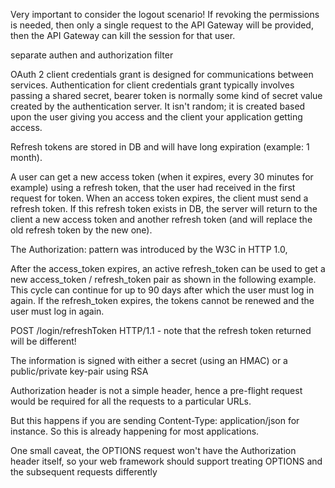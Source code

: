 Very important to consider the logout scenario! If revoking the permissions is needed, then only a single request to the API Gateway will be provided, then the API Gateway can kill the session for that user.

separate authen and authorization filter

OAuth 2 client credentials grant is designed for communications between services. Authentication for client credentials grant typically involves passing a shared secret,
bearer token is normally some kind of secret value created by the authentication server. It isn't random; it is created based upon the user giving you access and the client your application getting access.

Refresh tokens are stored in DB and will have long expiration (example: 1 month).

A user can get a new access token (when it expires, every 30 minutes for example) using a refresh token, that the user had received in the first request for token. When an access token expires, the client must send a refresh token. If this refresh token exists in DB, the server will return to the client a new access token and another refresh token (and will replace the old refresh token by the new one).

The  Authorization: <type> <credentials> pattern was introduced by the W3C in HTTP 1.0,

After the access_token expires, an active refresh_token can be used to get a new access_token / refresh_token pair as shown in the following example. This cycle can continue for up to 90 days after which the user must log in again. If the refresh_token expires, the tokens cannot be renewed and the user must log in again.

POST /login/refreshToken HTTP/1.1 - note that the refresh token returned will be different!

The information is signed with either a secret (using an HMAC) or a public/private key-pair using RSA

Authorization header is not a simple header, hence a pre-flight request would be required for all the requests to a particular URLs.

But this happens if you are sending Content-Type: application/json for instance. So this is already happening for most applications.

One small caveat, the OPTIONS request won't have the Authorization header itself, so your web framework should support treating OPTIONS and the subsequent requests differently


